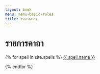 ```yaml
---
layout: book
menu: menu-basic-rules
title: รายการคาถา
---
```


# รายการคาถา

{% for spell in site.spells %}
<a href="{{spell.url}}">{{ spell.name }}</a>

{% endfor %}
